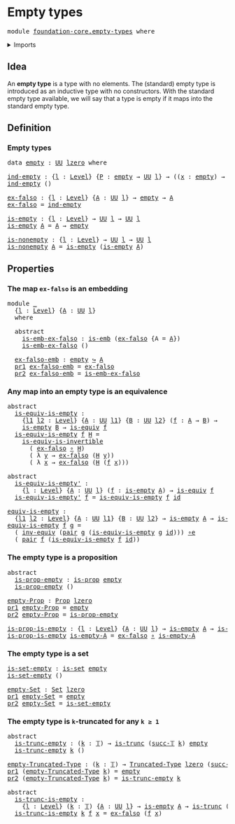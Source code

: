 # Empty types

<pre class="Agda"><a id="24" class="Keyword">module</a> <a id="31" href="foundation-core.empty-types.html" class="Module">foundation-core.empty-types</a> <a id="59" class="Keyword">where</a>
</pre>
<details><summary>Imports</summary>

<pre class="Agda"><a id="115" class="Keyword">open</a> <a id="120" class="Keyword">import</a> <a id="127" href="foundation.dependent-pair-types.html" class="Module">foundation.dependent-pair-types</a>
<a id="159" class="Keyword">open</a> <a id="164" class="Keyword">import</a> <a id="171" href="foundation.universe-levels.html" class="Module">foundation.universe-levels</a>

<a id="199" class="Keyword">open</a> <a id="204" class="Keyword">import</a> <a id="211" href="foundation-core.embeddings.html" class="Module">foundation-core.embeddings</a>
<a id="238" class="Keyword">open</a> <a id="243" class="Keyword">import</a> <a id="250" href="foundation-core.equivalences.html" class="Module">foundation-core.equivalences</a>
<a id="279" class="Keyword">open</a> <a id="284" class="Keyword">import</a> <a id="291" href="foundation-core.function-types.html" class="Module">foundation-core.function-types</a>
<a id="322" class="Keyword">open</a> <a id="327" class="Keyword">import</a> <a id="334" href="foundation-core.propositions.html" class="Module">foundation-core.propositions</a>
<a id="363" class="Keyword">open</a> <a id="368" class="Keyword">import</a> <a id="375" href="foundation-core.sets.html" class="Module">foundation-core.sets</a>
<a id="396" class="Keyword">open</a> <a id="401" class="Keyword">import</a> <a id="408" href="foundation-core.truncated-types.html" class="Module">foundation-core.truncated-types</a>
<a id="440" class="Keyword">open</a> <a id="445" class="Keyword">import</a> <a id="452" href="foundation-core.truncation-levels.html" class="Module">foundation-core.truncation-levels</a>
</pre>
</details>

## Idea

An **empty type** is a type with no elements. The (standard) empty type is
introduced as an inductive type with no constructors. With the standard empty
type available, we will say that a type is empty if it maps into the standard
empty type.

## Definition

### Empty types

<pre class="Agda"><a id="796" class="Keyword">data</a> <a id="empty"></a><a id="801" href="foundation-core.empty-types.html#801" class="Datatype">empty</a> <a id="807" class="Symbol">:</a> <a id="809" href="Agda.Primitive.html#388" class="Primitive">UU</a> <a id="812" href="Agda.Primitive.html#915" class="Primitive">lzero</a> <a id="818" class="Keyword">where</a>

<a id="ind-empty"></a><a id="825" href="foundation-core.empty-types.html#825" class="Function">ind-empty</a> <a id="835" class="Symbol">:</a> <a id="837" class="Symbol">{</a><a id="838" href="foundation-core.empty-types.html#838" class="Bound">l</a> <a id="840" class="Symbol">:</a> <a id="842" href="Agda.Primitive.html#742" class="Postulate">Level</a><a id="847" class="Symbol">}</a> <a id="849" class="Symbol">{</a><a id="850" href="foundation-core.empty-types.html#850" class="Bound">P</a> <a id="852" class="Symbol">:</a> <a id="854" href="foundation-core.empty-types.html#801" class="Datatype">empty</a> <a id="860" class="Symbol">→</a> <a id="862" href="Agda.Primitive.html#388" class="Primitive">UU</a> <a id="865" href="foundation-core.empty-types.html#838" class="Bound">l</a><a id="866" class="Symbol">}</a> <a id="868" class="Symbol">→</a> <a id="870" class="Symbol">((</a><a id="872" href="foundation-core.empty-types.html#872" class="Bound">x</a> <a id="874" class="Symbol">:</a> <a id="876" href="foundation-core.empty-types.html#801" class="Datatype">empty</a><a id="881" class="Symbol">)</a> <a id="883" class="Symbol">→</a> <a id="885" href="foundation-core.empty-types.html#850" class="Bound">P</a> <a id="887" href="foundation-core.empty-types.html#872" class="Bound">x</a><a id="888" class="Symbol">)</a>
<a id="890" href="foundation-core.empty-types.html#825" class="Function">ind-empty</a> <a id="900" class="Symbol">()</a>

<a id="ex-falso"></a><a id="904" href="foundation-core.empty-types.html#904" class="Function">ex-falso</a> <a id="913" class="Symbol">:</a> <a id="915" class="Symbol">{</a><a id="916" href="foundation-core.empty-types.html#916" class="Bound">l</a> <a id="918" class="Symbol">:</a> <a id="920" href="Agda.Primitive.html#742" class="Postulate">Level</a><a id="925" class="Symbol">}</a> <a id="927" class="Symbol">{</a><a id="928" href="foundation-core.empty-types.html#928" class="Bound">A</a> <a id="930" class="Symbol">:</a> <a id="932" href="Agda.Primitive.html#388" class="Primitive">UU</a> <a id="935" href="foundation-core.empty-types.html#916" class="Bound">l</a><a id="936" class="Symbol">}</a> <a id="938" class="Symbol">→</a> <a id="940" href="foundation-core.empty-types.html#801" class="Datatype">empty</a> <a id="946" class="Symbol">→</a> <a id="948" href="foundation-core.empty-types.html#928" class="Bound">A</a>
<a id="950" href="foundation-core.empty-types.html#904" class="Function">ex-falso</a> <a id="959" class="Symbol">=</a> <a id="961" href="foundation-core.empty-types.html#825" class="Function">ind-empty</a>

<a id="is-empty"></a><a id="972" href="foundation-core.empty-types.html#972" class="Function">is-empty</a> <a id="981" class="Symbol">:</a> <a id="983" class="Symbol">{</a><a id="984" href="foundation-core.empty-types.html#984" class="Bound">l</a> <a id="986" class="Symbol">:</a> <a id="988" href="Agda.Primitive.html#742" class="Postulate">Level</a><a id="993" class="Symbol">}</a> <a id="995" class="Symbol">→</a> <a id="997" href="Agda.Primitive.html#388" class="Primitive">UU</a> <a id="1000" href="foundation-core.empty-types.html#984" class="Bound">l</a> <a id="1002" class="Symbol">→</a> <a id="1004" href="Agda.Primitive.html#388" class="Primitive">UU</a> <a id="1007" href="foundation-core.empty-types.html#984" class="Bound">l</a>
<a id="1009" href="foundation-core.empty-types.html#972" class="Function">is-empty</a> <a id="1018" href="foundation-core.empty-types.html#1018" class="Bound">A</a> <a id="1020" class="Symbol">=</a> <a id="1022" href="foundation-core.empty-types.html#1018" class="Bound">A</a> <a id="1024" class="Symbol">→</a> <a id="1026" href="foundation-core.empty-types.html#801" class="Datatype">empty</a>

<a id="is-nonempty"></a><a id="1033" href="foundation-core.empty-types.html#1033" class="Function">is-nonempty</a> <a id="1045" class="Symbol">:</a> <a id="1047" class="Symbol">{</a><a id="1048" href="foundation-core.empty-types.html#1048" class="Bound">l</a> <a id="1050" class="Symbol">:</a> <a id="1052" href="Agda.Primitive.html#742" class="Postulate">Level</a><a id="1057" class="Symbol">}</a> <a id="1059" class="Symbol">→</a> <a id="1061" href="Agda.Primitive.html#388" class="Primitive">UU</a> <a id="1064" href="foundation-core.empty-types.html#1048" class="Bound">l</a> <a id="1066" class="Symbol">→</a> <a id="1068" href="Agda.Primitive.html#388" class="Primitive">UU</a> <a id="1071" href="foundation-core.empty-types.html#1048" class="Bound">l</a>
<a id="1073" href="foundation-core.empty-types.html#1033" class="Function">is-nonempty</a> <a id="1085" href="foundation-core.empty-types.html#1085" class="Bound">A</a> <a id="1087" class="Symbol">=</a> <a id="1089" href="foundation-core.empty-types.html#972" class="Function">is-empty</a> <a id="1098" class="Symbol">(</a><a id="1099" href="foundation-core.empty-types.html#972" class="Function">is-empty</a> <a id="1108" href="foundation-core.empty-types.html#1085" class="Bound">A</a><a id="1109" class="Symbol">)</a>
</pre>
## Properties

### The map `ex-falso` is an embedding

<pre class="Agda"><a id="1179" class="Keyword">module</a> <a id="1186" href="foundation-core.empty-types.html#1186" class="Module">_</a>
  <a id="1190" class="Symbol">{</a><a id="1191" href="foundation-core.empty-types.html#1191" class="Bound">l</a> <a id="1193" class="Symbol">:</a> <a id="1195" href="Agda.Primitive.html#742" class="Postulate">Level</a><a id="1200" class="Symbol">}</a> <a id="1202" class="Symbol">{</a><a id="1203" href="foundation-core.empty-types.html#1203" class="Bound">A</a> <a id="1205" class="Symbol">:</a> <a id="1207" href="Agda.Primitive.html#388" class="Primitive">UU</a> <a id="1210" href="foundation-core.empty-types.html#1191" class="Bound">l</a><a id="1211" class="Symbol">}</a>
  <a id="1215" class="Keyword">where</a>

  <a id="1224" class="Keyword">abstract</a>
    <a id="1237" href="foundation-core.empty-types.html#1237" class="Function">is-emb-ex-falso</a> <a id="1253" class="Symbol">:</a> <a id="1255" href="foundation-core.embeddings.html#1086" class="Function">is-emb</a> <a id="1262" class="Symbol">(</a><a id="1263" href="foundation-core.empty-types.html#904" class="Function">ex-falso</a> <a id="1272" class="Symbol">{</a><a id="1273" class="Argument">A</a> <a id="1275" class="Symbol">=</a> <a id="1277" href="foundation-core.empty-types.html#1203" class="Bound">A</a><a id="1278" class="Symbol">})</a>
    <a id="1285" href="foundation-core.empty-types.html#1237" class="Function">is-emb-ex-falso</a> <a id="1301" class="Symbol">()</a>

  <a id="1307" href="foundation-core.empty-types.html#1307" class="Function">ex-falso-emb</a> <a id="1320" class="Symbol">:</a> <a id="1322" href="foundation-core.empty-types.html#801" class="Datatype">empty</a> <a id="1328" href="foundation-core.embeddings.html#1495" class="Function Operator">↪</a> <a id="1330" href="foundation-core.empty-types.html#1203" class="Bound">A</a>
  <a id="1334" href="foundation.dependent-pair-types.html#603" class="Field">pr1</a> <a id="1338" href="foundation-core.empty-types.html#1307" class="Function">ex-falso-emb</a> <a id="1351" class="Symbol">=</a> <a id="1353" href="foundation-core.empty-types.html#904" class="Function">ex-falso</a>
  <a id="1364" href="foundation.dependent-pair-types.html#615" class="Field">pr2</a> <a id="1368" href="foundation-core.empty-types.html#1307" class="Function">ex-falso-emb</a> <a id="1381" class="Symbol">=</a> <a id="1383" href="foundation-core.empty-types.html#1237" class="Function">is-emb-ex-falso</a>
</pre>
### Any map into an empty type is an equivalence

<pre class="Agda"><a id="1462" class="Keyword">abstract</a>
  <a id="is-equiv-is-empty"></a><a id="1473" href="foundation-core.empty-types.html#1473" class="Function">is-equiv-is-empty</a> <a id="1491" class="Symbol">:</a>
    <a id="1497" class="Symbol">{</a><a id="1498" href="foundation-core.empty-types.html#1498" class="Bound">l1</a> <a id="1501" href="foundation-core.empty-types.html#1501" class="Bound">l2</a> <a id="1504" class="Symbol">:</a> <a id="1506" href="Agda.Primitive.html#742" class="Postulate">Level</a><a id="1511" class="Symbol">}</a> <a id="1513" class="Symbol">{</a><a id="1514" href="foundation-core.empty-types.html#1514" class="Bound">A</a> <a id="1516" class="Symbol">:</a> <a id="1518" href="Agda.Primitive.html#388" class="Primitive">UU</a> <a id="1521" href="foundation-core.empty-types.html#1498" class="Bound">l1</a><a id="1523" class="Symbol">}</a> <a id="1525" class="Symbol">{</a><a id="1526" href="foundation-core.empty-types.html#1526" class="Bound">B</a> <a id="1528" class="Symbol">:</a> <a id="1530" href="Agda.Primitive.html#388" class="Primitive">UU</a> <a id="1533" href="foundation-core.empty-types.html#1501" class="Bound">l2</a><a id="1535" class="Symbol">}</a> <a id="1537" class="Symbol">(</a><a id="1538" href="foundation-core.empty-types.html#1538" class="Bound">f</a> <a id="1540" class="Symbol">:</a> <a id="1542" href="foundation-core.empty-types.html#1514" class="Bound">A</a> <a id="1544" class="Symbol">→</a> <a id="1546" href="foundation-core.empty-types.html#1526" class="Bound">B</a><a id="1547" class="Symbol">)</a> <a id="1549" class="Symbol">→</a>
    <a id="1555" href="foundation-core.empty-types.html#972" class="Function">is-empty</a> <a id="1564" href="foundation-core.empty-types.html#1526" class="Bound">B</a> <a id="1566" class="Symbol">→</a> <a id="1568" href="foundation-core.equivalences.html#1647" class="Function">is-equiv</a> <a id="1577" href="foundation-core.empty-types.html#1538" class="Bound">f</a>
  <a id="1581" href="foundation-core.empty-types.html#1473" class="Function">is-equiv-is-empty</a> <a id="1599" href="foundation-core.empty-types.html#1599" class="Bound">f</a> <a id="1601" href="foundation-core.empty-types.html#1601" class="Bound">H</a> <a id="1603" class="Symbol">=</a>
    <a id="1609" href="foundation-core.equivalences.html#5122" class="Function">is-equiv-is-invertible</a>
      <a id="1638" class="Symbol">(</a> <a id="1640" href="foundation-core.empty-types.html#904" class="Function">ex-falso</a> <a id="1649" href="foundation-core.function-types.html#455" class="Function Operator">∘</a> <a id="1651" href="foundation-core.empty-types.html#1601" class="Bound">H</a><a id="1652" class="Symbol">)</a>
      <a id="1660" class="Symbol">(</a> <a id="1662" class="Symbol">λ</a> <a id="1664" href="foundation-core.empty-types.html#1664" class="Bound">y</a> <a id="1666" class="Symbol">→</a> <a id="1668" href="foundation-core.empty-types.html#904" class="Function">ex-falso</a> <a id="1677" class="Symbol">(</a><a id="1678" href="foundation-core.empty-types.html#1601" class="Bound">H</a> <a id="1680" href="foundation-core.empty-types.html#1664" class="Bound">y</a><a id="1681" class="Symbol">))</a>
      <a id="1690" class="Symbol">(</a> <a id="1692" class="Symbol">λ</a> <a id="1694" href="foundation-core.empty-types.html#1694" class="Bound">x</a> <a id="1696" class="Symbol">→</a> <a id="1698" href="foundation-core.empty-types.html#904" class="Function">ex-falso</a> <a id="1707" class="Symbol">(</a><a id="1708" href="foundation-core.empty-types.html#1601" class="Bound">H</a> <a id="1710" class="Symbol">(</a><a id="1711" href="foundation-core.empty-types.html#1599" class="Bound">f</a> <a id="1713" href="foundation-core.empty-types.html#1694" class="Bound">x</a><a id="1714" class="Symbol">)))</a>

<a id="1719" class="Keyword">abstract</a>
  <a id="is-equiv-is-empty&#39;"></a><a id="1730" href="foundation-core.empty-types.html#1730" class="Function">is-equiv-is-empty&#39;</a> <a id="1749" class="Symbol">:</a>
    <a id="1755" class="Symbol">{</a><a id="1756" href="foundation-core.empty-types.html#1756" class="Bound">l</a> <a id="1758" class="Symbol">:</a> <a id="1760" href="Agda.Primitive.html#742" class="Postulate">Level</a><a id="1765" class="Symbol">}</a> <a id="1767" class="Symbol">{</a><a id="1768" href="foundation-core.empty-types.html#1768" class="Bound">A</a> <a id="1770" class="Symbol">:</a> <a id="1772" href="Agda.Primitive.html#388" class="Primitive">UU</a> <a id="1775" href="foundation-core.empty-types.html#1756" class="Bound">l</a><a id="1776" class="Symbol">}</a> <a id="1778" class="Symbol">(</a><a id="1779" href="foundation-core.empty-types.html#1779" class="Bound">f</a> <a id="1781" class="Symbol">:</a> <a id="1783" href="foundation-core.empty-types.html#972" class="Function">is-empty</a> <a id="1792" href="foundation-core.empty-types.html#1768" class="Bound">A</a><a id="1793" class="Symbol">)</a> <a id="1795" class="Symbol">→</a> <a id="1797" href="foundation-core.equivalences.html#1647" class="Function">is-equiv</a> <a id="1806" href="foundation-core.empty-types.html#1779" class="Bound">f</a>
  <a id="1810" href="foundation-core.empty-types.html#1730" class="Function">is-equiv-is-empty&#39;</a> <a id="1829" href="foundation-core.empty-types.html#1829" class="Bound">f</a> <a id="1831" class="Symbol">=</a> <a id="1833" href="foundation-core.empty-types.html#1473" class="Function">is-equiv-is-empty</a> <a id="1851" href="foundation-core.empty-types.html#1829" class="Bound">f</a> <a id="1853" href="foundation-core.function-types.html#307" class="Function">id</a>

<a id="equiv-is-empty"></a><a id="1857" href="foundation-core.empty-types.html#1857" class="Function">equiv-is-empty</a> <a id="1872" class="Symbol">:</a>
  <a id="1876" class="Symbol">{</a><a id="1877" href="foundation-core.empty-types.html#1877" class="Bound">l1</a> <a id="1880" href="foundation-core.empty-types.html#1880" class="Bound">l2</a> <a id="1883" class="Symbol">:</a> <a id="1885" href="Agda.Primitive.html#742" class="Postulate">Level</a><a id="1890" class="Symbol">}</a> <a id="1892" class="Symbol">{</a><a id="1893" href="foundation-core.empty-types.html#1893" class="Bound">A</a> <a id="1895" class="Symbol">:</a> <a id="1897" href="Agda.Primitive.html#388" class="Primitive">UU</a> <a id="1900" href="foundation-core.empty-types.html#1877" class="Bound">l1</a><a id="1902" class="Symbol">}</a> <a id="1904" class="Symbol">{</a><a id="1905" href="foundation-core.empty-types.html#1905" class="Bound">B</a> <a id="1907" class="Symbol">:</a> <a id="1909" href="Agda.Primitive.html#388" class="Primitive">UU</a> <a id="1912" href="foundation-core.empty-types.html#1880" class="Bound">l2</a><a id="1914" class="Symbol">}</a> <a id="1916" class="Symbol">→</a> <a id="1918" href="foundation-core.empty-types.html#972" class="Function">is-empty</a> <a id="1927" href="foundation-core.empty-types.html#1893" class="Bound">A</a> <a id="1929" class="Symbol">→</a> <a id="1931" href="foundation-core.empty-types.html#972" class="Function">is-empty</a> <a id="1940" href="foundation-core.empty-types.html#1905" class="Bound">B</a> <a id="1942" class="Symbol">→</a> <a id="1944" href="foundation-core.empty-types.html#1893" class="Bound">A</a> <a id="1946" href="foundation-core.equivalences.html#2669" class="Function Operator">≃</a> <a id="1948" href="foundation-core.empty-types.html#1905" class="Bound">B</a>
<a id="1950" href="foundation-core.empty-types.html#1857" class="Function">equiv-is-empty</a> <a id="1965" href="foundation-core.empty-types.html#1965" class="Bound">f</a> <a id="1967" href="foundation-core.empty-types.html#1967" class="Bound">g</a> <a id="1969" class="Symbol">=</a>
  <a id="1973" class="Symbol">(</a> <a id="1975" href="foundation-core.equivalences.html#8468" class="Function">inv-equiv</a> <a id="1985" class="Symbol">(</a><a id="1986" href="foundation.dependent-pair-types.html#586" class="InductiveConstructor">pair</a> <a id="1991" href="foundation-core.empty-types.html#1967" class="Bound">g</a> <a id="1993" class="Symbol">(</a><a id="1994" href="foundation-core.empty-types.html#1473" class="Function">is-equiv-is-empty</a> <a id="2012" href="foundation-core.empty-types.html#1967" class="Bound">g</a> <a id="2014" href="foundation-core.function-types.html#307" class="Function">id</a><a id="2016" class="Symbol">)))</a> <a id="2020" href="foundation-core.equivalences.html#12664" class="Function Operator">∘e</a>
  <a id="2025" class="Symbol">(</a> <a id="2027" href="foundation.dependent-pair-types.html#586" class="InductiveConstructor">pair</a> <a id="2032" href="foundation-core.empty-types.html#1965" class="Bound">f</a> <a id="2034" class="Symbol">(</a><a id="2035" href="foundation-core.empty-types.html#1473" class="Function">is-equiv-is-empty</a> <a id="2053" href="foundation-core.empty-types.html#1965" class="Bound">f</a> <a id="2055" href="foundation-core.function-types.html#307" class="Function">id</a><a id="2057" class="Symbol">))</a>
</pre>
### The empty type is a proposition

<pre class="Agda"><a id="2110" class="Keyword">abstract</a>
  <a id="is-prop-empty"></a><a id="2121" href="foundation-core.empty-types.html#2121" class="Function">is-prop-empty</a> <a id="2135" class="Symbol">:</a> <a id="2137" href="foundation-core.propositions.html#867" class="Function">is-prop</a> <a id="2145" href="foundation-core.empty-types.html#801" class="Datatype">empty</a>
  <a id="2153" href="foundation-core.empty-types.html#2121" class="Function">is-prop-empty</a> <a id="2167" class="Symbol">()</a>

<a id="empty-Prop"></a><a id="2171" href="foundation-core.empty-types.html#2171" class="Function">empty-Prop</a> <a id="2182" class="Symbol">:</a> <a id="2184" href="foundation-core.propositions.html#949" class="Function">Prop</a> <a id="2189" href="Agda.Primitive.html#915" class="Primitive">lzero</a>
<a id="2195" href="foundation.dependent-pair-types.html#603" class="Field">pr1</a> <a id="2199" href="foundation-core.empty-types.html#2171" class="Function">empty-Prop</a> <a id="2210" class="Symbol">=</a> <a id="2212" href="foundation-core.empty-types.html#801" class="Datatype">empty</a>
<a id="2218" href="foundation.dependent-pair-types.html#615" class="Field">pr2</a> <a id="2222" href="foundation-core.empty-types.html#2171" class="Function">empty-Prop</a> <a id="2233" class="Symbol">=</a> <a id="2235" href="foundation-core.empty-types.html#2121" class="Function">is-prop-empty</a>

<a id="is-prop-is-empty"></a><a id="2250" href="foundation-core.empty-types.html#2250" class="Function">is-prop-is-empty</a> <a id="2267" class="Symbol">:</a> <a id="2269" class="Symbol">{</a><a id="2270" href="foundation-core.empty-types.html#2270" class="Bound">l</a> <a id="2272" class="Symbol">:</a> <a id="2274" href="Agda.Primitive.html#742" class="Postulate">Level</a><a id="2279" class="Symbol">}</a> <a id="2281" class="Symbol">{</a><a id="2282" href="foundation-core.empty-types.html#2282" class="Bound">A</a> <a id="2284" class="Symbol">:</a> <a id="2286" href="Agda.Primitive.html#388" class="Primitive">UU</a> <a id="2289" href="foundation-core.empty-types.html#2270" class="Bound">l</a><a id="2290" class="Symbol">}</a> <a id="2292" class="Symbol">→</a> <a id="2294" href="foundation-core.empty-types.html#972" class="Function">is-empty</a> <a id="2303" href="foundation-core.empty-types.html#2282" class="Bound">A</a> <a id="2305" class="Symbol">→</a> <a id="2307" href="foundation-core.propositions.html#867" class="Function">is-prop</a> <a id="2315" href="foundation-core.empty-types.html#2282" class="Bound">A</a>
<a id="2317" href="foundation-core.empty-types.html#2250" class="Function">is-prop-is-empty</a> <a id="2334" href="foundation-core.empty-types.html#2334" class="Bound">is-empty-A</a> <a id="2345" class="Symbol">=</a> <a id="2347" href="foundation-core.empty-types.html#904" class="Function">ex-falso</a> <a id="2356" href="foundation-core.function-types.html#455" class="Function Operator">∘</a> <a id="2358" href="foundation-core.empty-types.html#2334" class="Bound">is-empty-A</a>
</pre>
### The empty type is a set

<pre class="Agda"><a id="is-set-empty"></a><a id="2411" href="foundation-core.empty-types.html#2411" class="Function">is-set-empty</a> <a id="2424" class="Symbol">:</a> <a id="2426" href="foundation-core.sets.html#614" class="Function">is-set</a> <a id="2433" href="foundation-core.empty-types.html#801" class="Datatype">empty</a>
<a id="2439" href="foundation-core.empty-types.html#2411" class="Function">is-set-empty</a> <a id="2452" class="Symbol">()</a>

<a id="empty-Set"></a><a id="2456" href="foundation-core.empty-types.html#2456" class="Function">empty-Set</a> <a id="2466" class="Symbol">:</a> <a id="2468" href="foundation-core.sets.html#689" class="Function">Set</a> <a id="2472" href="Agda.Primitive.html#915" class="Primitive">lzero</a>
<a id="2478" href="foundation.dependent-pair-types.html#603" class="Field">pr1</a> <a id="2482" href="foundation-core.empty-types.html#2456" class="Function">empty-Set</a> <a id="2492" class="Symbol">=</a> <a id="2494" href="foundation-core.empty-types.html#801" class="Datatype">empty</a>
<a id="2500" href="foundation.dependent-pair-types.html#615" class="Field">pr2</a> <a id="2504" href="foundation-core.empty-types.html#2456" class="Function">empty-Set</a> <a id="2514" class="Symbol">=</a> <a id="2516" href="foundation-core.empty-types.html#2411" class="Function">is-set-empty</a>
</pre>
### The empty type is `k`-truncated for any `k ≥ 1`

<pre class="Agda"><a id="2595" class="Keyword">abstract</a>
  <a id="is-trunc-empty"></a><a id="2606" href="foundation-core.empty-types.html#2606" class="Function">is-trunc-empty</a> <a id="2621" class="Symbol">:</a> <a id="2623" class="Symbol">(</a><a id="2624" href="foundation-core.empty-types.html#2624" class="Bound">k</a> <a id="2626" class="Symbol">:</a> <a id="2628" href="foundation-core.truncation-levels.html#521" class="Datatype">𝕋</a><a id="2629" class="Symbol">)</a> <a id="2631" class="Symbol">→</a> <a id="2633" href="foundation-core.truncated-types.html#1236" class="Function">is-trunc</a> <a id="2642" class="Symbol">(</a><a id="2643" href="foundation-core.truncation-levels.html#558" class="InductiveConstructor">succ-𝕋</a> <a id="2650" href="foundation-core.empty-types.html#2624" class="Bound">k</a><a id="2651" class="Symbol">)</a> <a id="2653" href="foundation-core.empty-types.html#801" class="Datatype">empty</a>
  <a id="2661" href="foundation-core.empty-types.html#2606" class="Function">is-trunc-empty</a> <a id="2676" href="foundation-core.empty-types.html#2676" class="Bound">k</a> <a id="2678" class="Symbol">()</a>

<a id="empty-Truncated-Type"></a><a id="2682" href="foundation-core.empty-types.html#2682" class="Function">empty-Truncated-Type</a> <a id="2703" class="Symbol">:</a> <a id="2705" class="Symbol">(</a><a id="2706" href="foundation-core.empty-types.html#2706" class="Bound">k</a> <a id="2708" class="Symbol">:</a> <a id="2710" href="foundation-core.truncation-levels.html#521" class="Datatype">𝕋</a><a id="2711" class="Symbol">)</a> <a id="2713" class="Symbol">→</a> <a id="2715" href="foundation-core.truncated-types.html#1534" class="Function">Truncated-Type</a> <a id="2730" href="Agda.Primitive.html#915" class="Primitive">lzero</a> <a id="2736" class="Symbol">(</a><a id="2737" href="foundation-core.truncation-levels.html#558" class="InductiveConstructor">succ-𝕋</a> <a id="2744" href="foundation-core.empty-types.html#2706" class="Bound">k</a><a id="2745" class="Symbol">)</a>
<a id="2747" href="foundation.dependent-pair-types.html#603" class="Field">pr1</a> <a id="2751" class="Symbol">(</a><a id="2752" href="foundation-core.empty-types.html#2682" class="Function">empty-Truncated-Type</a> <a id="2773" href="foundation-core.empty-types.html#2773" class="Bound">k</a><a id="2774" class="Symbol">)</a> <a id="2776" class="Symbol">=</a> <a id="2778" href="foundation-core.empty-types.html#801" class="Datatype">empty</a>
<a id="2784" href="foundation.dependent-pair-types.html#615" class="Field">pr2</a> <a id="2788" class="Symbol">(</a><a id="2789" href="foundation-core.empty-types.html#2682" class="Function">empty-Truncated-Type</a> <a id="2810" href="foundation-core.empty-types.html#2810" class="Bound">k</a><a id="2811" class="Symbol">)</a> <a id="2813" class="Symbol">=</a> <a id="2815" href="foundation-core.empty-types.html#2606" class="Function">is-trunc-empty</a> <a id="2830" href="foundation-core.empty-types.html#2810" class="Bound">k</a>

<a id="2833" class="Keyword">abstract</a>
  <a id="is-trunc-is-empty"></a><a id="2844" href="foundation-core.empty-types.html#2844" class="Function">is-trunc-is-empty</a> <a id="2862" class="Symbol">:</a>
    <a id="2868" class="Symbol">{</a><a id="2869" href="foundation-core.empty-types.html#2869" class="Bound">l</a> <a id="2871" class="Symbol">:</a> <a id="2873" href="Agda.Primitive.html#742" class="Postulate">Level</a><a id="2878" class="Symbol">}</a> <a id="2880" class="Symbol">(</a><a id="2881" href="foundation-core.empty-types.html#2881" class="Bound">k</a> <a id="2883" class="Symbol">:</a> <a id="2885" href="foundation-core.truncation-levels.html#521" class="Datatype">𝕋</a><a id="2886" class="Symbol">)</a> <a id="2888" class="Symbol">{</a><a id="2889" href="foundation-core.empty-types.html#2889" class="Bound">A</a> <a id="2891" class="Symbol">:</a> <a id="2893" href="Agda.Primitive.html#388" class="Primitive">UU</a> <a id="2896" href="foundation-core.empty-types.html#2869" class="Bound">l</a><a id="2897" class="Symbol">}</a> <a id="2899" class="Symbol">→</a> <a id="2901" href="foundation-core.empty-types.html#972" class="Function">is-empty</a> <a id="2910" href="foundation-core.empty-types.html#2889" class="Bound">A</a> <a id="2912" class="Symbol">→</a> <a id="2914" href="foundation-core.truncated-types.html#1236" class="Function">is-trunc</a> <a id="2923" class="Symbol">(</a><a id="2924" href="foundation-core.truncation-levels.html#558" class="InductiveConstructor">succ-𝕋</a> <a id="2931" href="foundation-core.empty-types.html#2881" class="Bound">k</a><a id="2932" class="Symbol">)</a> <a id="2934" href="foundation-core.empty-types.html#2889" class="Bound">A</a>
  <a id="2938" href="foundation-core.empty-types.html#2844" class="Function">is-trunc-is-empty</a> <a id="2956" href="foundation-core.empty-types.html#2956" class="Bound">k</a> <a id="2958" href="foundation-core.empty-types.html#2958" class="Bound">f</a> <a id="2960" href="foundation-core.empty-types.html#2960" class="Bound">x</a> <a id="2962" class="Symbol">=</a> <a id="2964" href="foundation-core.empty-types.html#904" class="Function">ex-falso</a> <a id="2973" class="Symbol">(</a><a id="2974" href="foundation-core.empty-types.html#2958" class="Bound">f</a> <a id="2976" href="foundation-core.empty-types.html#2960" class="Bound">x</a><a id="2977" class="Symbol">)</a>
</pre>